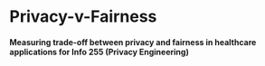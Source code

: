 # Privacy-v-Fairness

#### Measuring trade-off between privacy and fairness in healthcare applications for Info 255 (Privacy Engineering)
